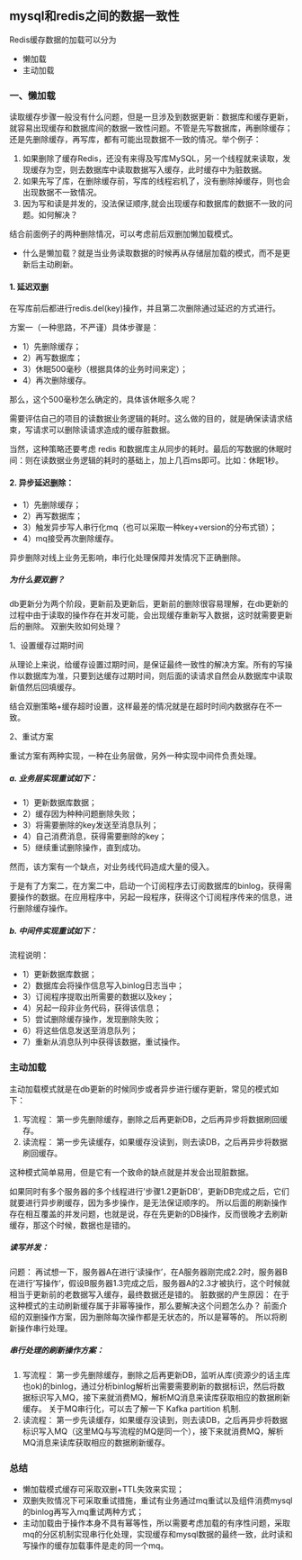 ## mysql和redis之间的数据一致性
Redis缓存数据的加载可以分为
- 懒加载
- 主动加载

### 一、懒加载
读取缓存步骤一般没有什么问题，但是一旦涉及到数据更新：数据库和缓存更新，就容易出现缓存和数据库间的数据一致性问题。不管是先写数据库，再删除缓存；还是先删除缓存，再写库，都有可能出现数据不一致的情况。举个例子：

1. 如果删除了缓存Redis，还没有来得及写库MySQL，另一个线程就来读取，发现缓存为空，则去数据库中读取数据写入缓存，此时缓存中为脏数据。
1. 如果先写了库，在删除缓存前，写库的线程宕机了，没有删除掉缓存，则也会出现数据不一致情况。
1. 因为写和读是并发的，没法保证顺序,就会出现缓存和数据库的数据不一致的问题。如何解决？

结合前面例子的两种删除情况，可以考虑前后双删加懒加载模式。

- 什么是懒加载？就是当业务读取数据的时候再从存储层加载的模式，而不是更新后主动刷新。


#### 1. 延迟双删

在写库前后都进行redis.del(key)操作，并且第二次删除通过延迟的方式进行。

方案一（一种思路，不严谨）具体步骤是：
- 1）先删除缓存；
- 2）再写数据库；
- 3）休眠500毫秒（根据具体的业务时间来定）；
- 4）再次删除缓存。

那么，这个500毫秒怎么确定的，具体该休眠多久呢？

需要评估自己的项目的读数据业务逻辑的耗时。这么做的目的，就是确保读请求结束，写请求可以删除读请求造成的缓存脏数据。

当然，这种策略还要考虑 redis 和数据库主从同步的耗时。最后的写数据的休眠时间：则在读数据业务逻辑的耗时的基础上，加上几百ms即可。比如：休眠1秒。

#### 2. 异步延迟删除：

- 1）先删除缓存；
- 2）再写数据库；
- 3）触发异步写人串行化mq（也可以采取一种key+version的分布式锁）；
- 4）mq接受再次删除缓存。

异步删除对线上业务无影响，串行化处理保障并发情况下正确删除。

##### 为什么要双删？

db更新分为两个阶段，更新前及更新后，更新前的删除很容易理解，在db更新的过程中由于读取的操作存在并发可能，会出现缓存重新写入数据，这时就需要更新后的删除。
双删失败如何处理？

1、设置缓存过期时间

从理论上来说，给缓存设置过期时间，是保证最终一致性的解决方案。所有的写操作以数据库为准，只要到达缓存过期时间，则后面的读请求自然会从数据库中读取新值然后回填缓存。

结合双删策略+缓存超时设置，这样最差的情况就是在超时时间内数据存在不一致。

2、重试方案

重试方案有两种实现，一种在业务层做，另外一种实现中间件负责处理。

##### a. 业务层实现重试如下：

- 1）更新数据库数据；
- 2）缓存因为种种问题删除失败；
- 3）将需要删除的key发送至消息队列；
- 4）自己消费消息，获得需要删除的key；
- 5）继续重试删除操作，直到成功。

然而，该方案有一个缺点，对业务线代码造成大量的侵入。

于是有了方案二，在方案二中，启动一个订阅程序去订阅数据库的binlog，获得需要操作的数据。在应用程序中，另起一段程序，获得这个订阅程序传来的信息，进行删除缓存操作。

##### b. 中间件实现重试如下：
流程说明：
- 1）更新数据库数据；
- 2）数据库会将操作信息写入binlog日志当中；
- 3）订阅程序提取出所需要的数据以及key；
- 4）另起一段非业务代码，获得该信息；
- 5）尝试删除缓存操作，发现删除失败；
- 6）将这些信息发送至消息队列；
- 7）重新从消息队列中获得该数据，重试操作。

### 主动加载
主动加载模式就是在db更新的时候同步或者异步进行缓存更新，常见的模式如下：


1. 写流程：
第一步先删除缓存，删除之后再更新DB，之后再异步将数据刷回缓存。
2. 读流程：
第一步先读缓存，如果缓存没读到，则去读DB，之后再异步将数据刷回缓存。

这种模式简单易用，但是它有一个致命的缺点就是并发会出现脏数据。

如果同时有多个服务器的多个线程进行’步骤1.2更新DB’，更新DB完成之后，它们就要进行异步刷缓存，因为多步操作，是无法保证顺序的。
所以后面的刷新操作存在相互覆盖的并发问题，也就是说，存在先更新的DB操作，反而很晚才去刷新缓存，那这个时候，数据也是错的。

##### 读写并发：
问题： 再试想一下，服务器A在进行’读操作’，在A服务器刚完成2.2时，服务器B在进行’写操作’，假设B服务器1.3完成之后，服务器A的2.3才被执行，这个时候就相当于更新前的老数据写入缓存，最终数据还是错的。
脏数据的产生原因：
在于这种模式的主动刷新缓存属于非幂等操作，那么要解决这个问题怎么办？
前面介绍的双删操作方案，因为删除每次操作都是无状态的，所以是幂等的。
所以将刷新操作串行处理。


##### 串行处理的刷新操作方案：
1. 写流程：
第一步先删除缓存，删除之后再更新DB，监听从库(资源少的话主库也ok)的binlog，通过分析binlog解析出需要需要刷新的数据标识，然后将数据标识写入MQ，接下来就消费MQ，解析MQ消息来读库获取相应的数据刷新缓存。
关于MQ串行化，可以去了解一下 Kafka partition 机制.
2. 读流程：
第一步先读缓存，如果缓存没读到，则去读DB，之后再异步将数据标识写入MQ（这里MQ与写流程的MQ是同一个），接下来就消费MQ，解析MQ消息来读库获取相应的数据刷新缓存。

### 总结
- 懒加载模式缓存可采取双删+TTL失效来实现；
- 双删失败情况下可采取重试措施，重试有业务通过mq重试以及组件消费mysql的binlog再写入mq重试两种方式；
- 主动加载由于操作本身不具有幂等性，所以需要考虑加载的有序性问题，采取mq的分区机制实现串行化处理，实现缓存和mysql数据的最终一致，此时读和写操作的缓存加载事件是走的同一个mq。
